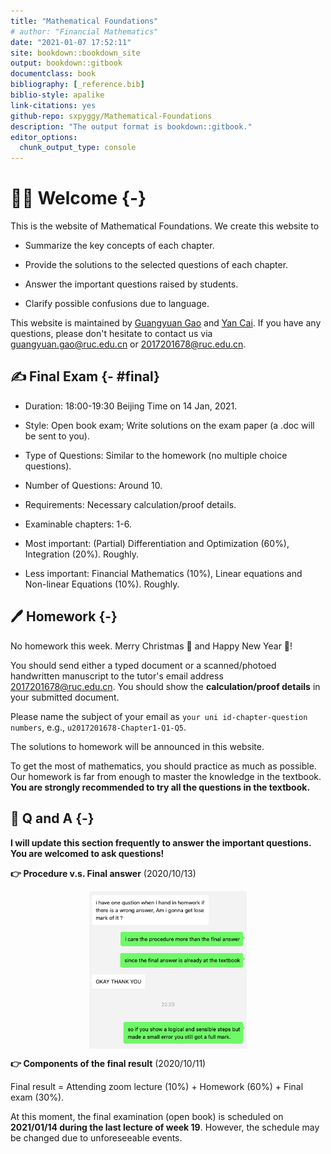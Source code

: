 ```yaml
--- 
title: "Mathematical Foundations"
# author: "Financial Mathematics"
date: "2021-01-07 17:52:11"
site: bookdown::bookdown_site
output: bookdown::gitbook
documentclass: book
bibliography: [_reference.bib]
biblio-style: apalike
link-citations: yes
github-repo: sxpyggy/Mathematical-Foundations
description: "The output format is bookdown::gitbook."
editor_options: 
  chunk_output_type: console
---
```


# 👨‍🏫 Welcome  {-}

This is the website of Mathematical Foundations. We create this website  to 

- Summarize the key concepts of each chapter.

- Provide the solutions to the selected questions of each chapter.

- Answer the important questions raised by students.

- Clarify possible confusions due to language.

This website is maintained by <u>Guangyuan Gao</u> and <u>Yan Cai</u>. If you have any questions, please don't hesitate to contact us via <guangyuan.gao@ruc.edu.cn> or <2017201678@ruc.edu.cn>.

## ✍️ Final Exam {- #final}

- Duration: 18:00-19:30 Beijing Time on 14 Jan, 2021.

- Style: Open book exam; Write solutions on the exam paper (a .doc will be sent to you).

- Type of Questions: Similar to the homework (no multiple choice questions).

- Number of Questions: Around 10.

- Requirements: Necessary calculation/proof details.

- Examinable chapters: 1-6.

- Most important: (Partial) Differentiation and Optimization (60%), Integration (20%). Roughly. 

- Less important: Financial Mathematics (10%), Linear equations and Non-linear Equations (10%). Roughly.


## 🖊️ Homework {-}

No homework this week. Merry Christmas 🎄 and Happy New Year 🎁!

<!-- Homework: Exercise 6.2* (page 510) Q1, Q4, Q6, Q12, Exercise 8.1* (page 602) Q3, Q7 are due on **2020/Dec/22 (18:00 Beijing Time)**.  -->

You should send either a typed document or a scanned/photoed handwritten manuscript to the tutor's email address <2017201678@ruc.edu.cn>. You should show the **calculation/proof details** in your submitted document.

Please name the subject of your email as `your uni id-chapter-question numbers`, e.g.,  `u2017201678-Chapter1-Q1-Q5`.

The solutions to homework will be announced in this website. 

To get the most of mathematics, you should practice as much as possible.
Our homework is far from enough to master the knowledge in the textbook. **You are strongly recommended to try all the questions in the textbook.**

## 🤔 Q and A {-}

**I will update this section frequently to answer the important questions. You are welcomed to ask questions!**

**👉 Procedure v.s. Final answer** (2020/10/13)

<img src="./plots/homework-mark.png" width="50%" style="display: block; margin: auto;" />

**👉 Components of the final result** (2020/10/11)
 
Final result = Attending zoom lecture (10%) + Homework (60%) + Final exam (30%).

At this moment, the final examination (open book) is scheduled on **2021/01/14 during the last lecture of week 19**. However, the schedule may be changed due to unforeseeable events.


